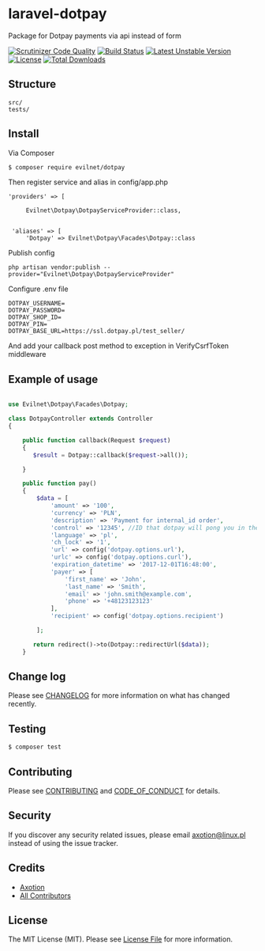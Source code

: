# laravel-dotpay

Package for Dotpay payments via api instead of form

[![Scrutinizer Code Quality](https://scrutinizer-ci.com/g/axotion/laravel-dotpay/badges/quality-score.png?b=master)](https://scrutinizer-ci.com/g/axotion/laravel-dotpay/?branch=master)
[![Build Status](https://scrutinizer-ci.com/g/axotion/laravel-dotpay/badges/build.png?b=master)](https://scrutinizer-ci.com/g/axotion/laravel-dotpay/build-status/master)
[![Latest Unstable Version](https://poser.pugx.org/evilnet/dotpay/v/unstable)](https://packagist.org/packages/evilnet/dotpay)
[![License](https://poser.pugx.org/evilnet/dotpay/license)](https://packagist.org/packages/evilnet/dotpay)
[![Total Downloads](https://poser.pugx.org/evilnet/dotpay/downloads)](https://packagist.org/packages/evilnet/dotpay)
## Structure

```
src/
tests/
```


## Install

Via Composer

``` bash
$ composer require evilnet/dotpay
```

Then register service and alias in config/app.php


```
'providers' => [

     Evilnet\Dotpay\DotpayServiceProvider::class,
 
 
 'aliases' => [
     'Dotpay' => Evilnet\Dotpay\Facades\Dotpay::class
```


Publish config 

```
php artisan vendor:publish --provider="Evilnet\Dotpay\DotpayServiceProvider"
```

Configure .env file

```
DOTPAY_USERNAME=
DOTPAY_PASSWORD=
DOTPAY_SHOP_ID=
DOTPAY_PIN=
DOTPAY_BASE_URL=https://ssl.dotpay.pl/test_seller/ 
```

And add your callback post method to exception in VerifyCsrfToken middleware

## Example of usage

``` php

use Evilnet\Dotpay\Facades\Dotpay;

class DotpayController extends Controller
{

    public function callback(Request $request)
    {
       $result = Dotpay::callback($request->all());

    }

    public function pay()
    {
        $data = [
            'amount' => '100',
            'currency' => 'PLN',
            'description' => 'Payment for internal_id order',
            'control' => '12345', //ID that dotpay will pong you in the answer
            'language' => 'pl',
            'ch_lock' => '1',
            'url' => config('dotpay.options.url'),
            'urlc' => config('dotpay.options.curl'),
            'expiration_datetime' => '2017-12-01T16:48:00',
            'payer' => [
                'first_name' => 'John',
                'last_name' => 'Smith',
                'email' => 'john.smith@example.com',
                'phone' => '+48123123123'
            ],
            'recipient' => config('dotpay.options.recipient')

        ];

       return redirect()->to(Dotpay::redirectUrl($data));
    }
```

## Change log

Please see [CHANGELOG](CHANGELOG.md) for more information on what has changed recently.

## Testing

``` bash
$ composer test
```

## Contributing

Please see [CONTRIBUTING](CONTRIBUTING.md) and [CODE_OF_CONDUCT](CODE_OF_CONDUCT.md) for details.

## Security

If you discover any security related issues, please email axotion@linux.pl instead of using the issue tracker.

## Credits

- [Axotion][link-author]
- [All Contributors][link-contributors]

## License

The MIT License (MIT). Please see [License File](LICENSE.md) for more information.

[ico-version]: https://img.shields.io/packagist/v/evilnet/dotpay.svg?style=flat-square
[ico-license]: https://img.shields.io/badge/license-MIT-brightgreen.svg?style=flat-square
[ico-travis]: https://img.shields.io/travis/evilnet/dotpay/master.svg?style=flat-square
[ico-scrutinizer]: https://img.shields.io/scrutinizer/coverage/g/evilnet/dotpay.svg?style=flat-square
[ico-code-quality]: https://img.shields.io/scrutinizer/g/evilnet/dotpay.svg?style=flat-square
[ico-downloads]: https://img.shields.io/packagist/dt/evilnet/dotpay.svg?style=flat-square

[link-packagist]: https://packagist.org/packages/evilnet/dotpay
[link-travis]: https://travis-ci.org/evilnet/dotpay
[link-scrutinizer]: https://scrutinizer-ci.com/g/evilnet/dotpay/code-structure
[link-code-quality]: https://scrutinizer-ci.com/g/evilnet/dotpay
[link-downloads]: https://packagist.org/packages/evilnet/dotpay
[link-author]: https://github.com/axotion
[link-contributors]: ../../contributors
